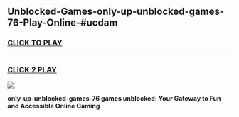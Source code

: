 
## Unblocked-Games-only-up-unblocked-games-76-Play-Online-#ucdam
<h3>
<a href="https://premium.freeplayer.one?title=only-up-unblocked-games-76&ref=27F">CLICK TO PLAY</a></h3>
<hr>

<h3>
<a href="https://premium.freeplayer.one?title=only-up-unblocked-games-76&ref=27F">CLICK 2 PLAY</a>
  
</h3>

<a href="https://premium.freeplayer.one?title=only-up-unblocked-games-76&ref=27F"><img src="https://clearcache.store/games.png"></a>


**only-up-unblocked-games-76 games unblocked: Your Gateway to Fun and Accessible Online Gaming**

